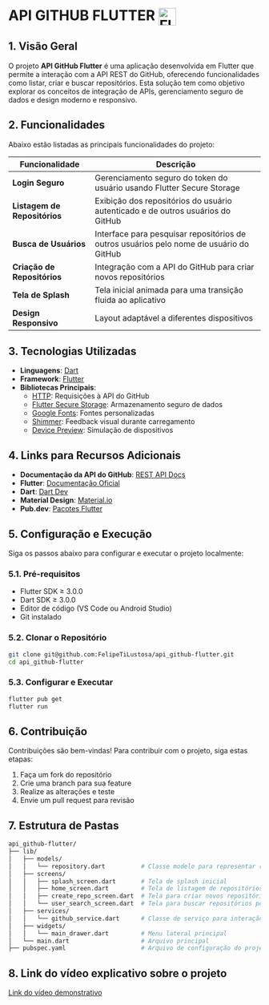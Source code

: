 # API GITHUB FLUTTER <img src="https://skillicons.dev/icons?i=flutter,dart,github" alt="Flutter, Dart & GitHub Icons" style="vertical-align: middle; height: 35px;"/>


## 1. Visão Geral

O projeto **API GitHub Flutter** é uma aplicação desenvolvida em Flutter que permite a interação com a API REST do GitHub, oferecendo funcionalidades como listar, criar e buscar repositórios. Esta solução tem como objetivo explorar os conceitos de integração de APIs, gerenciamento seguro de dados e design moderno e responsivo.

## 2. Funcionalidades

Abaixo estão listadas as principais funcionalidades do projeto:

| Funcionalidade               | Descrição                                                                               |
| ---------------------------- | --------------------------------------------------------------------------------------- |
| **Login Seguro**             | Gerenciamento seguro do token do usuário usando Flutter Secure Storage                  |
| **Listagem de Repositórios** | Exibição dos repositórios do usuário autenticado e de outros usuários do GitHub         |
| **Busca de Usuários**        | Interface para pesquisar repositórios de outros usuários pelo nome de usuário do GitHub |
| **Criação de Repositórios**  | Integração com a API do GitHub para criar novos repositórios                            |
| **Tela de Splash**           | Tela inicial animada para uma transição fluida ao aplicativo                            |
| **Design Responsivo**        | Layout adaptável a diferentes dispositivos                                              |

## 3. Tecnologias Utilizadas

- **Linguagens**: [Dart](https://dart.dev/)
- **Framework**: [Flutter](https://flutter.dev/)
- **Bibliotecas Principais**:
  - [HTTP](https://pub.dev/packages/http): Requisições à API do GitHub
  - [Flutter Secure Storage](https://pub.dev/packages/flutter_secure_storage): Armazenamento seguro de dados
  - [Google Fonts](https://pub.dev/packages/google_fonts): Fontes personalizadas
  - [Shimmer](https://pub.dev/packages/shimmer): Feedback visual durante carregamento
  - [Device Preview](https://pub.dev/packages/device_preview): Simulação de dispositivos

## 4. Links para Recursos Adicionais

- **Documentação da API do GitHub**: [REST API Docs](https://docs.github.com/en/rest?apiVersion=2022-11-28)
- **Flutter**: [Documentação Oficial](https://flutter.dev/docs)
- **Dart**: [Dart Dev](https://dart.dev/guides)
- **Material Design**: [Material.io](https://material.io)
- **Pub.dev**: [Pacotes Flutter](https://pub.dev)

## 5. Configuração e Execução

Siga os passos abaixo para configurar e executar o projeto localmente:

### 5.1. Pré-requisitos
 
- Flutter SDK ≥ 3.0.0
- Dart SDK ≥ 3.0.0
- Editor de código (VS Code ou Android Studio)
- Git instalado

### 5.2. Clonar o Repositório

```bash
git clone git@github.com:FelipeTiLustosa/api_github-flutter.git
cd api_github-flutter
```

### 5.3. Configurar e Executar

```bash
flutter pub get
flutter run
```

## 6. Contribuição

Contribuições são bem-vindas! Para contribuir com o projeto, siga estas etapas:

1. Faça um fork do repositório
2. Crie uma branch para sua feature
3. Realize as alterações e teste
4. Envie um pull request para revisão

## 7. Estrutura de Pastas

```bash
api_github-flutter/
├── lib/
│   ├── models/
│   │   └── repository.dart          # Classe modelo para representar repositórios
│   ├── screens/
│   │   ├── splash_screen.dart       # Tela de splash inicial
│   │   ├── home_screen.dart         # Tela de listagem de repositórios
│   │   ├── create_repo_screen.dart  # Tela para criar novos repositórios
│   │   └── user_search_screen.dart  # Tela para buscar repositórios por usuário
│   ├── services/
│   │   └── github_service.dart      # Classe de serviço para interação com a API do GitHub
│   ├── widgets/
│   │   └── main_drawer.dart         # Menu lateral principal
│   └── main.dart                    # Arquivo principal
├── pubspec.yaml                     # Arquivo de configuração do projeto Flutter
```

## 8. Link do vídeo explicativo sobre o projeto

[Link do vídeo demonstrativo](https://youtu.be/a6SSw6kvukw?si=uR3zhW79hlxwzJBE)

